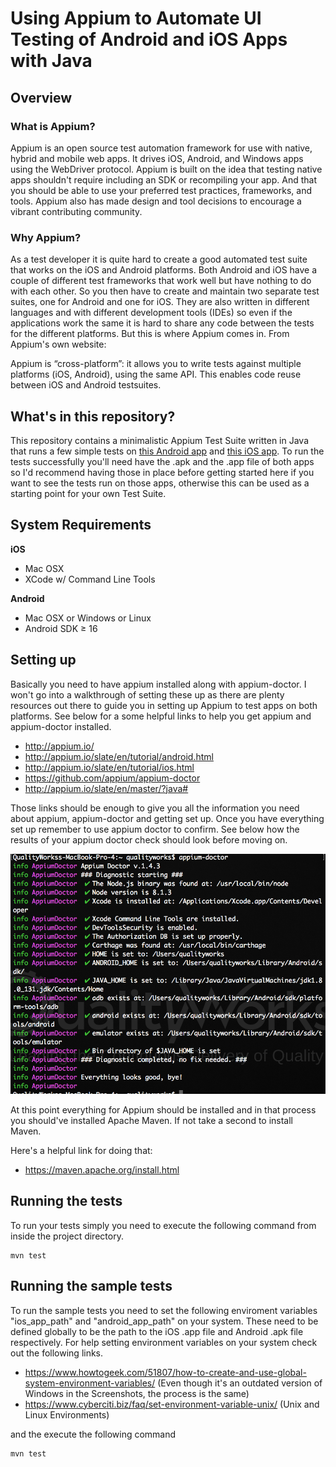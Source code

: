# Using Appium to Automate UI Testing of Android and iOS Apps with Java

## Overview

### What is Appium? 

Appium is an open source test automation framework for use with native, hybrid and mobile web apps. 
It drives iOS, Android, and Windows apps using the WebDriver protocol. Appium is built on the idea that testing native apps shouldn't require including an SDK or recompiling your app. And that you should be able to use your preferred test practices, frameworks, and tools. Appium also has made design and tool decisions to encourage a vibrant contributing community.

### Why Appium? 

As a test developer it is quite hard to create a good automated test suite that works on the iOS and Android platforms. Both Android and iOS have a couple of different test frameworks that work well but have nothing to do with each other. So you then have to create and maintain two separate test suites, one for Android and one for iOS. They are also written in different languages and with different development tools (IDEs) so even if the applications work the same it is hard to share any code between the tests for the different platforms.
But this is where Appium comes in. From Appium's own website:

Appium is “cross-platform”: it allows you to write tests against multiple platforms (iOS, Android), using the same API. This enables code reuse between iOS and Android testsuites.

## What's in this repository? 

This repository contains a minimalistic Appium Test Suite written in Java that runs a few simple tests on [this Android app](https://github.com/QualityWorksCG/Quality-Works-Sample-Android-app) and [this iOS app](https://github.com/QualityWorksCG/Quality-Works-Sample-iOS-App). To run the tests successfully you'll need have the .apk and the .app file of both apps so I'd recommend having those in place before getting started here if you want to see the tests run on those apps, otherwise this can be used as a starting point for your own Test Suite. 

## System Requirements

**iOS**

- Mac OSX
- XCode w/ Command Line Tools

**Android**

- Mac OSX or Windows or Linux
- Android SDK ≥ 16

## Setting up

Basically you need to have appium installed along with appium-doctor. I won't go into a walkthrough of setting these up as there are plenty resources out there to guide you in setting up Appium to test apps on both platforms. See below for a some helpful links to help you get appium and appium-doctor installed. 

- http://appium.io/
- http://appium.io/slate/en/tutorial/android.html
- http://appium.io/slate/en/tutorial/ios.html
- https://github.com/appium/appium-doctor
- http://appium.io/slate/en/master/?java#

Those links should be enough to give you all the information you need about appium, appium-doctor and getting set up. Once you have everything set up remember to use appium doctor to confirm. See below how the results of your appium doctor check should look before moving on. 

![Appium Doctor Screenshot](.README/appium_doctor_screenshot.png)

At this point everything for Appium should be installed and in that process you should've installed Apache Maven. If not take a second to install Maven.

Here's a helpful link for doing that:

- https://maven.apache.org/install.html

## Running the tests

To run your tests simply you need to  execute the following command from inside the project directory. 

```
mvn test
```

## Running the sample tests

To run the sample tests you need to set the following enviroment variables "ios_app_path" and "android_app_path" on your system. These need to be defined globally to be the path to the iOS .app file and Android .apk file respectively. For help setting environment variables on your system check out the following links. 

- https://www.howtogeek.com/51807/how-to-create-and-use-global-system-environment-variables/ (Even though it's an outdated version of Windows in the Screenshots, the process is the same)
- https://www.cyberciti.biz/faq/set-environment-variable-unix/ (Unix and Linux Environments)

and the execute the following command 


```
mvn test
```
